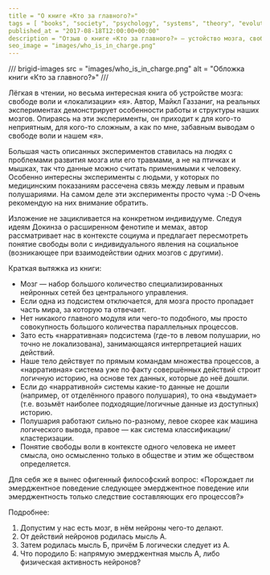 ```yaml
---
title = "О книге «Кто за главного?»"
tags = [ "books", "society", "psychology", "systems", "theory", "evolution", "interesting"]
published_at = "2017-08-18T12:00:00+00:00"
description = "Отзыв о книге «Кто за главного?» — устойство мозга, свобода воли, количество «я» у человека."
seo_image = "images/who_is_in_charge.png"
---
```


/// brigid-images
src = "images/who_is_in_charge.png"
alt = "Обложка книги «Кто за главного?»"
///

Лёгкая в чтении, но весьма интересная книга об устройстве мозга: свободе воли и «локализации» «я». Автор, Майкл Газзаниг, на реальных экспериментах демонстрирует особенности работы и структуры наших мозгов. Опираясь на эти эксперименты, он приходит к для кого-то неприятным, для кого-то сложным, а как по мне, забавным выводам о свободе воли и нашем «я».

Большая часть описанных экспериментов ставилась на людях с проблемами развития мозга или его травмами, а не на птичках и мышках, так что данные можно считать применимыми к человеку. Особенно интересны эксперименты с людьми, у которых по медицинским показаниям рассечена связь между левым и правым полушариями. На самом деле эти эксперименты просто чума :-D Очень рекомендую на них внимание обратить.

Изложение не зацикливается на конкретном индивидууме. Следуя идеям Докинза о расширенном фенотипе и мемах, автор рассматривает нас в контексте социума и предлагает пересмотреть понятие свободы воли с индивидуального явления на социальное (возникающее при взаимодействии одних мозгов с другими).

<!-- more -->

Краткая вытяжка из книги:

- Мозг — набор большого количество специализированных нейронных сетей без центрального управления.
- Если одна из подсистем отключается, для мозга просто пропадает часть мира, за которую та отвечает.
- Нет никакого главного модуля или чего-то подобного, мы просто совокупность большого количества параллельных процессов.
- Зато есть «нарративная» подсистема (где-то в левом полушарии, но точно не локализована), занимающаяся интерпретацией наших действий.
- Наше тело действует по прямым командам множества процессов, а «нарративная» система уже по факту совершённых действий строит логичную историю, на основе тех данных, которые до неё дошли.
- Если до «нарративной» системы какие-то данные не дошли (например, от отделённого правого полушария), то она «выдумает» (т.е. возьмёт наиболее подходящие/логичные данные из доступных) историю.
- Полушария работают сильно по-разному, левое скорее как машина логического вывода, правое — как система классификации/кластеризации.
- Понятие свободы воли в контексте одного человека не имеет смысла, оно осмысленно только в обществе и этим же обществом определяется.

Для себя же я вынес офигенный философский вопрос: «Порождает ли эмерджентное поведение следующее эмерджентное поведение или эмерджентность только следствие составляющих его процессов?»

Подробнее:

1. Допустим у нас есть мозг, в нём нейроны чего-то делают.
2. От действий нейронов родилась мысль А.
3. Затем родилась мысль Б, причём Б логически следует из А.
4. Что породило Б: напрямую эмерджентная мысль А, либо физическая активность нейронов?
